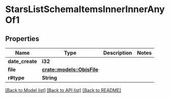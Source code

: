 # StarsListSchemaItemsInnerInnerAnyOf1

## Properties

Name | Type | Description | Notes
------------ | ------------- | ------------- | -------------
**date_create** | **i32** |  | 
**file** | [**crate::models::ObjsFile**](objs_file.md) |  | 
**r#type** | **String** |  | 

[[Back to Model list]](../README.md#documentation-for-models) [[Back to API list]](../README.md#documentation-for-api-endpoints) [[Back to README]](../README.md)



